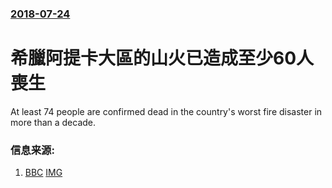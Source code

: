 ### [2018-07-24](/news/2018/07/24/index.md)

##### 
# 希臘阿提卡大區的山火已造成至少60人喪生 

At least 74 people are confirmed dead in the country's worst fire disaster in more than a decade.


### 信息来源:

1. [BBC](https://www.bbc.co.uk/news/world-europe-44932366) [IMG](https://ichef.bbci.co.uk/images/ic/1024x576/p06flqgs.jpg)

